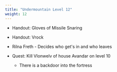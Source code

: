 ```yaml
---
title: "Undermountain Level 12"
weight: 12
---
```


- Handout: Gloves of Missile Snaring
- Handout: Vrock

- Rilna Freth - Decides who get's in and who leaves

- Quest: Kill Vlonwelv of house Avandar on level 10
  - There is a backdoor into the fortress


